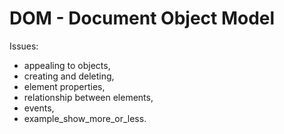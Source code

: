 # DOM - Document Object Model

Issues:
- appealing to objects,
- creating and deleting,
- element properties,
- relationship between elements,
- events,
- example_show_more_or_less.
